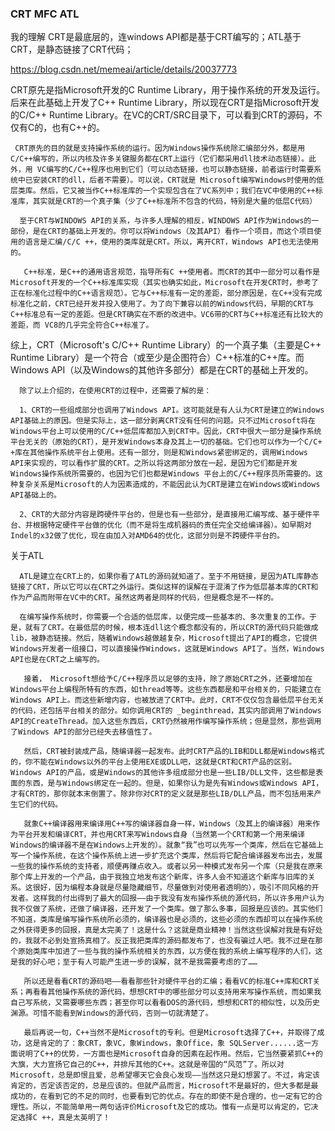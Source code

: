 ### CRT MFC ATL

我的理解 CRT是最底层的，连windows API都是基于CRT编写的；ATL基于CRT，是静态链接了CRT代码；

https://blog.csdn.net/memeai/article/details/20037773

CRT原先是指Microsoft开发的C Runtime Library，用于操作系统的开发及运行。后来在此基础上开发了C++ Runtime Library，所以现在CRT是指Microsoft开发的C/C++ Runtime Library。在VC的CRT/SRC目录下，可以看到CRT的源码，不仅有C的，也有C++的。

     CRT原先的目的就是支持操作系统的运行。因为Windows操作系统除汇编部分外，都是用C/C++编写的，所以内核及许多关键服务都在CRT上运行（它们都采用dll技术动态链接）。此外，用 VC编写的C/C++程序也用到它们（可以动态链接，也可以静态链接，前者运行时需要系统中已安装CRT的dll，后者不需要）。可以说，CRT就是 Microsoft编写Windows时使用的低层类库。然后，它又被当作C++标准库的一个实现包含在了VC系列中；我们在VC中使用的C++标准库，其实就是CRT的一个真子集（少了C++标准所不包含的代码，特别是大量的低层C代码）

      至于CRT与WINDOWS API的关系，与许多人理解的相反，WINDOWS API作为Windows的一部份，是在CRT的基础上开发的。你可以将Windows（及其API）看作一个项目，而这个项目使用的语言是汇编/C/C ++，使用的类库就是CRT。所以，离开CRT，Windows API也无法使用的。

       C++标准，是C++的通用语言规范，指导所有C ++使用者。而CRT的其中一部分可以看作是Microsoft开发的一个C++标准库实现（其实也确实如此，Microsoft在开发CRT时，参考了正在标准化过程中的C++语言规范）。它与C++标准有一定的差距，部分原因是，在C++没有完成标准化之前，CRT已经开发并投入使用了。为了向下兼容以前的Windows代码，早期的CRT与C++标准总有一定的差距。但是CRT确实在不断的改进中。VC6带的CRT与C++标准还有比较大的差距，而 VC8的几乎完全符合C++标准了。
综上，CRT（Microsoft's C/C++ Runtime Library）的一个真子集（主要是C++ Runtime Library）是一个符合（或至少是企图符合）C++标准的C++库。而Windows API（以及Windows的其他许多部分）都是在CRT的基础上开发的。
   
      除了以上介绍的，在使用CRT的过程中，还需要了解的是：
     
      1、CRT的一些组成部分也调用了Windows API。这可能就是有人认为CRT是建立的Windows API基础上的原因。但是实际上，这一部分剥离CRT没有任何的问题。只不过Microsoft将在Windows平台上可以使用的C/C++低层库都加入到CRT中。因此，CRT中很大一部分是操作系统平台无关的（原始的CRT），是开发Windows本身及其上一切的基础。它们也可以作为一个C/C+ +库在其他操作系统平台上使用。还有一部分，则是和Windows紧密绑定的，调用Windows API来实现的，可以看作扩展的CRT。之所以将这两部分放在一起，是因为它们都是开发Windows操作系统所需要的，也因为它们也都是Windows 平台上的C/C++程序员所需要的。这种复杂关系是Microsoft的人为因素造成的，不能因此认为CRT是建立在Windows或Windows API基础上的。
     
      2、CRT的大部分内容是跨硬件平台的，但是也有一些部分，是直接用汇编写成、基于硬件平台、并根据特定硬件平台做的优化（而不是将生成机器码的责任完全交给编译器）。如早期对Indel的x32做了优化，现在由加入对AMD64的优化，这部分则是不跨硬件平台的。
关于ATL
     
      ATL是建立在CRT上的，如果你看了ATL的源码就知道了。至于不用链接，是因为ATL库静态链接了CRT，所以它可以在CRT之外运行。类似这样的误解在于混淆了作为低层基本库的CRT和作为产品而附带在VC中的CRT。虽然这两者是同样的代码，但是概念是不一样的。
     
      在编写操作系统时，你需要一个合适的低层库，以便完成一些基本的、多次重复的工作。于是，就有了CRT。在最低层的时候，根本连dll这个概念都没有的，所以CRT的源代码只能做成lib，被静态链接。然后，随着Windows越做越复杂，Microsoft提出了API的概念，它提供Windows开发者一组接口，可以直接操作Windows，这就是Windows API了。当然，Windows API也是在CRT之上编写的。

       接着， Microsoft想给予C/C++程序员以足够的支持，除了原始CRT之外，还要增加在Windows平台上编程所特有的东西，如thread等等。这些东西都是和平台相关的，只能建立在Windows API上。而这些新增内容，也被放进了CRT中。此时，CRT不仅仅包含最低层平台无关的代码，还包括平台相关的部分。如你调用CRT的 _beginthread，其实内部调用了Windows API的CreateThread。加入这些东西后，CRT仍然被用作编写操作系统；但是显然，那些调用了Windows API的部分已经失去移值性了。

       然后，CRT被封装成产品，随编译器一起发布。此时CRT产品的LIB和DLL都是Windows格式的，你不能在Windows以外的平台上使用EXE或DLL吧，这就是CRT和CRT产品的区别。Windows API的产品，或是Windows的其他许多组成部分也是一些LIB/DLL文件，这些都是表面的东西，是与Windows绑定在一起的。但是，如果你认为是先有Windows或Windows API，才有CRT的，那你就本末倒置了。除非你对CRT的定义就是那些LIB/DLL产品，而不包括用来产生它们的代码。
     
       就象C++编译器用来编译用C++写的编译器自身一样，Windows（及其上的编译器）用来作为平台开发和编译CRT，并也用CRT来写Windows自身（当然第一个CRT和第一个用来编译Windows的编译器不是在Windows上开发的）。就象“我”也可以先写一个类库，然后在它基础上写一个操作系统，在这个操作系统上进一步扩充这个类库，然后将它配合编译器发布出去，发展一些我的操作系统的支持者，顺便再赚点收入。或者以另一种模式发布另一个库（只是我在原来那个库上开发的一个产品，由于我独立地发布这个新库，许多人会不知道这个新库与旧库的关系。这很好，因为编程本身就是尽量隐藏细节，尽量做到对使用者透明的），吸引不同风格的开发者。这样我的付出得到了最大的回报——由于我没有发布操作系统的源代码，所以许多用户认为我不仅做了系统，还做了编译器，还开发了一个类库。做了那么多事，回报是应该的。其实他们不知道，类库是编写操作系统所必须的，编译器也是必须的，这些必须的东西却可以在操作系统之外获得更多的回报，真是太完美了！这是什么？这就是商业精神！当然这些误解对我是有好处的，我就不必到处宣扬真相了。反正我把类库的源码都发布了，也没有骗过人吧。我不过是在那个原始类库中加进了一些与我的操作系统相关的东西，以方便在我的系统上编写程序的人们，这是我的好心吧；至于有人可能产生进一步的误解，就不是我需要考虑的了……

       所以还是看看CRT的源码吧——看看那些针对硬件平台的汇编；看看VC的标准C++库和CRT关系；再看看其他操作系统的源代码，想想CRT中的哪些部分可以支持用来写操作系统，而如果我自己写系统，又需要哪些东西；甚至你可以看看DOS的源代码，想想和CRT的相似性，以及历史渊源。可惜不能看到Windows的源代码，否则一切就清楚了。

       最后再说一句，C++当然不是Microsoft的专利。但是Microsoft选择了C++，并取得了成功，这是肯定的了：象CRT，象VC，象Windows，象Office，象 SQLServer......这一方面说明了C++的优势，一方面也是Microsoft自身的因素在起作用。然后，它当然要紧抓C++的大旗，大力宣扬它自己的C++，并排斥其他的C++。这就是帝国的“风范”了。所以对Microsoft，总是即恨且爱，总希望哪天它会良心发现——当然这只是幻想罢了。不过，肯定该肯定的，否定该否定的，总是应该的。但就产品而言，Microsoft不是最好的，但大多都是最成功的，在看到它的不足的同时，也要看到它的优点。存在的即使不是合理的，也一定有它的合理性。所以，不能简单用一两句话评价Microsoft及它的成功。惟有一点是可以肯定的，它决定选择C ++，真是太英明了！

